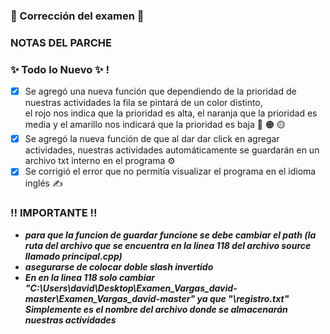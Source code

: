 ### 🤞 Corrección del examen 🤞
### NOTAS DEL PARCHE
### ✨ Todo lo Nuevo ✨  !
- [x] Se agregó una nueva función que dependiendo de la prioridad de nuestras actividades la fila se pintará de un color distinto,  
el rojo nos indica que la prioridad es alta, el naranja que la prioridad es media y el amarillo nos indicará que la prioridad es baja 🔴 🟠 🟡 
- [x] Se agregó la nueva función de que al dar dar click en agregar actividades, nuestras actividades automáticamente se guardarán en un archivo txt interno en el programa ⚙
- [x] Se corrigió el error que no permitía visualizar el programa en el idioma inglés ✍
### ‼ IMPORTANTE ‼
- ***para que la funcion de guardar funcione se debe cambiar el path (la ruta del archivo que se encuentra en la linea 118 del archivo source llamado principal.cpp)***
- ***asegurarse de colocar doble slash invertido*** 
- ***En en la linea 118 solo cambiar "C:\\Users\\david\\Desktop\\Examen_Vargas_david-master\\Examen_Vargas_david-master" 
ya que "\\registro.txt" Simplemente es el nombre del archivo donde se almacenarán nuestras actividades*** 
